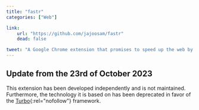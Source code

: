 ```yaml
---
title: "fastr"
categories: ["Web"]

link:
    url: "https://github.com/jajoosam/fastr"
    dead: false

tweet: "A Google Chrome extension that promises to speed up the web by only loading new contents when navigating."
---
```


## Update from the 23rd of October 2023

This extension has been developed independently and is not maintained. Furthermore, the technology it is based on has
been deprecated in favor of the [Turbo](https://github.com/hotwired/turbo){:rel="nofollow"} framework.
